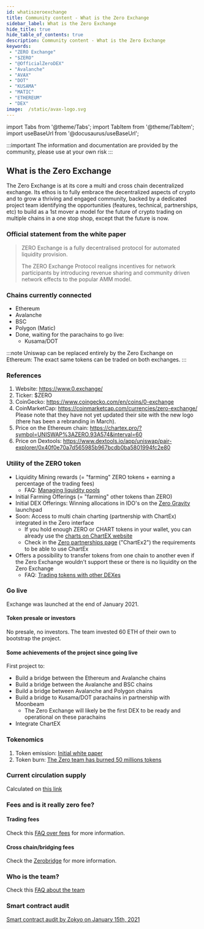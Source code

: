 ```yaml
---
id: whatiszeroexchange
title: Community content - What is the Zero Exchange
sidebar_label: What is the Zero Exchange
hide_title: true
hide_table_of_contents: true
description: Community content - What is the Zero Exchange
keywords:
 - "ZERO Exchange"
 - "$ZERO"
 - "@OfficialZeroDEX"
 - "Avalanche"
 - "AVAX"
 - "DOT"
 - "KUSAMA"
 - "MATIC"
 - "ETHEREUM"
 - "DEX"
image:  /static/avax-logo.svg
---
```


import Tabs from '@theme/Tabs';
import TabItem from '@theme/TabItem';
import useBaseUrl from '@docusaurus/useBaseUrl';

:::important
The information and documentation are provided by the community, please use at your own risk
:::


## What is the Zero Exchange

The Zero Exchange is at its core a multi and cross chain decentralized exchange.  Its ethos is to fully embrace the decentralized aspects of crypto and to grow a thriving and engaged community, backed by a dedicated project team identifying the opportunities (features, technical, partnerships, etc) to build as a 1st mover a model for the future of crypto trading on multiple chains in a one stop shop, except that the future is now.


### Official statement from the white paper

> ZERO Exchange is a fully decentralised protocol for automated liquidity provision.
> 
> The ZERO Exchange Protocol realigns incentives for network participants by introducing revenue sharing and community driven network effects to the popular AMM model.

### Chains currently connected

* Ethereum
* Avalanche
* BSC
* Polygon (Matic)
* Done, waiting for the parachains to go live:  
	* Kusama/DOT

:::note Uniswap can be replaced entirely by the Zero Exchange on Ethereum: The exact same tokens can be traded on both exchanges.
:::


### References

1. Website: https://www.0.exchange/
1. Ticker: $ZERO
1. CoinGecko: https://www.coingecko.com/en/coins/0-exchange
1. CoinMarketCap: https://coinmarketcap.com/currencies/zero-exchange/  
	Please note that they have not yet updated their site with the new logo (there has been a rebranding in March). 
1. Price on the Ethereum chain: https://chartex.pro/?symbol=UNISWAP%3AZERO.93A574&interval=60
1. Price on Dextools: https://www.dextools.io/app/uniswap/pair-explorer/0x40f0e70a7d565985b967bcdb0ba5801994fc2e80
	 

### Utility of the ZERO token

* Liquidity Mining rewards (= "farming" ZERO tokens + earning a percentage of the trading fees)
	* FAQ: [Managing liquidity pools](faq/faq009.md)	
* Initial Farming Offerings (= "farming" other tokens than ZERO)
* Initial DEX Offerings: Winning allocations in IDO's on the [Zero Gravity](zerogravity.md) launchpad
* Soon: Access to multi chain charting (partnership with ChartEx) integrated in the Zero interface
	* If you hold enough ZERO or CHART tokens in your wallet, you can already use the [charts on ChartEX website](https://metamorphosis.chartex.pro)
	* Check in the [Zero partnerships page](partnerships.md) ("ChartEx2") the requirements to be able to use ChartEx
* Offers a possibility to transfer tokens from one chain to another even if the Zero Exchange wouldn't support these or there is no liquidity on the Zero Exchange
	* FAQ: [Trading tokens with other DEXes](faq/faq006.md)



### Go live

Exchange was launched at the end of January 2021.

#### Token presale or investors
No presale, no investors. The team invested 60 ETH of their own to bootstrap the project.

#### Some achievements of the project since going live
First project to:
* Build a bridge between the Ethereum and Avalanche chains
* Build a bridge between the Avalanche and BSC chains
* Build a bridge between Avalanche and Polygon chains
* Build a bridge to Kusama/DOT parachains in partnership with Moonbeam
	* The Zero Exchange will likely be the first DEX to be ready and operational on these parachains
* Integrate ChartEX


### Tokenomics

1. Token emission: [Initial white paper](https://0exchangestatic.blob.core.windows.net/whitepaper/0Whitepaper.pdf)
1. Token burn: [The Zero team has burned 50 millions tokens](https://0exchangestatic.blob.core.windows.net/whitepaper/0Whitepaper.pdf)

### Current circulation supply

Calculated on [this link](https://zeromktcapcalc.azurewebsites.net/api/GetSupply)

### Fees and is it really zero fee?

#### Trading fees

Check this [FAQ over fees](faq/faq008.md) for more information.

#### Cross chain/bridging fees

Check the [Zerobridge](zerobridge.md) for more information.


### Who is the team?
      
Check this [FAQ about the team](faq/faq012.md)
 
### Smart contract audit

[Smart contract audit by Zokyo on January 15th, 2021](https://www.docdroid.net/uNdeEZ9/zokyo-zero-exchange-securityaudit-10-pdf#page=2)

